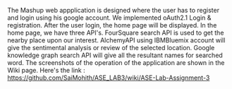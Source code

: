 The Mashup web appplication is designed where the user has to register and login using his google account. We implemented oAuth2.1 Login & registration. After the user login, the home page will be displayed. In the home page, we have three API's. FourSquare search API is used to get the nearby place upon our interest. AlchemyAPI using IBMBluemix account will give the sentimental analysis or review of the selected location. Google knowledge graph search API will give all the resultant names for searched word. The screenshots of the operation of the application are shown in the Wiki page. Here's the link : https://github.com/SaiMohith/ASE_LAB3/wiki/ASE-Lab-Assignment-3
